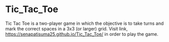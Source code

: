 # Tic_Tac_Toe
Tic Tac Toe is a two-player game in which the objective is to take turns and mark the correct spaces in a 3x3 (or larger) grid.
Visit link, https://senapatisuma25.github.io/Tic_Tac_Toe/ in order to play the game.

